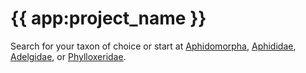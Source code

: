 # {{ app:project_name }}

<autocomplete-otu class="w-80 place-content-center" placeholder="Search by taxon name"/></autocomplete-otu>

Search for your taxon of choice or start at [Aphidomorpha]({{app:project_url}}/otu/901309/overview), [Aphididae]({{app:project_url}}/otu/901982/overview), [Adelgidae]({{app:project_url}}/otu/901563/overview), or [Phylloxeridae]({{app:project_url}}/otu/914852/overview).
